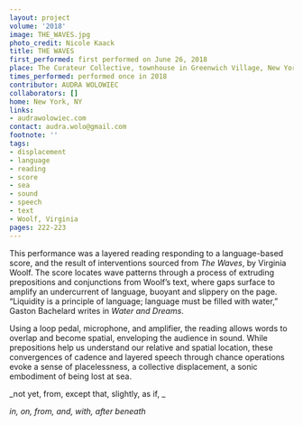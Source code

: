 ```yaml
---
layout: project
volume: '2018'
image: THE_WAVES.jpg
photo_credit: Nicole Kaack
title: THE WAVES
first_performed: first performed on June 26, 2018
place: The Curateur Collective, townhouse in Greenwich Village, New York, NY
times_performed: performed once in 2018
contributor: AUDRA WOLOWIEC
collaborators: []
home: New York, NY
links:
- audrawolowiec.com
contact: audra.wolo@gmail.com
footnote: ''
tags:
- displacement
- language
- reading
- score
- sea
- sound
- speech
- text
- Woolf, Virginia
pages: 222-223
---
```



This performance was a layered reading responding to a language-based score, and the result of interventions sourced from _The Waves_, by Virginia Woolf. The score locates wave patterns through a process of extruding prepositions and conjunctions from Woolf’s text, where gaps surface to amplify an undercurrent of language, buoyant and slippery on the page. “Liquidity is a principle of language; language must be filled with water,” Gaston Bachelard writes in _Water and Dreams_.

Using a loop pedal, microphone, and amplifier, the reading allows words to overlap and become spatial, enveloping the audience in sound. While prepositions help us understand our relative and spatial location, these convergences of cadence and layered speech through chance operations evoke a sense of placelessness, a collective displacement, a sonic embodiment of being lost at sea.

_not yet, from, except that, slightly, as if, _

_in, on, from, and, with, after beneath_
